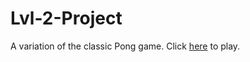 # Lvl-2-Project
A variation of the classic Pong game.
Click <a href=’Lvl2-Project.jar’>here</a> to play.
